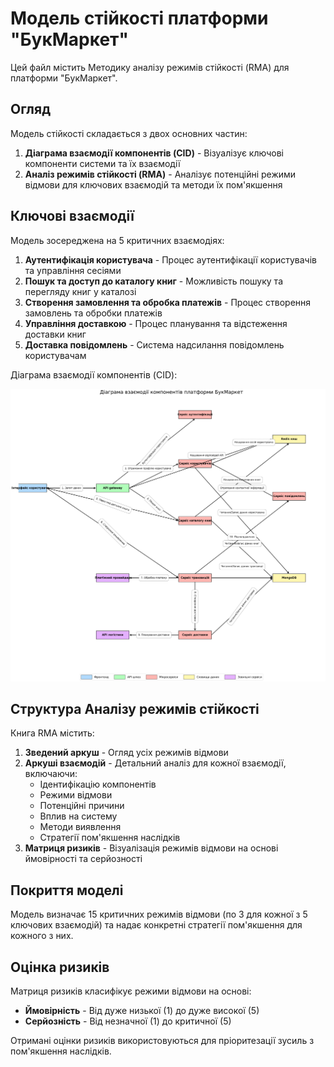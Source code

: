 # Модель стійкості платформи "БукМаркет"

Цей файл містить Методику аналізу режимів стійкості (RMA) для платформи "БукМаркет".

## Огляд

Модель стійкості складається з двох основних частин:

1. **Діаграма взаємодії компонентів (CID)** - Візуалізує ключові компоненти системи та їх взаємодії
2. **Аналіз режимів стійкості (RMA)** - Аналізує потенційні режими відмови для ключових взаємодій та методи їх пом'якшення

## Ключові взаємодії

Модель зосереджена на 5 критичних взаємодіях:

1. **Аутентифікація користувача** - Процес аутентифікації користувачів та управління сесіями
2. **Пошук та доступ до каталогу книг** - Можливість пошуку та перегляду книг у каталозі
3. **Створення замовлення та обробка платежів** - Процес створення замовлень та обробки платежів
4. **Управління доставкою** - Процес планування та відстеження доставки книг
5. **Доставка повідомлень** - Система надсилання повідомлень користувачам

Діаграма взаємодії компонентів (CID):

![CID model](./images/CID_diagram.png)

## Структура Аналізу режимів стійкості

Книга RMA містить:

1. **Зведений аркуш** - Огляд усіх режимів відмови
2. **Аркуші взаємодій** - Детальний аналіз для кожної взаємодії, включаючи:
   - Ідентифікацію компонентів
   - Режими відмови
   - Потенційні причини
   - Вплив на систему
   - Методи виявлення
   - Стратегії пом'якшення наслідків
3. **Матриця ризиків** - Візуалізація режимів відмови на основі ймовірності та серйозності

## Покриття моделі

Модель визначає 15 критичних режимів відмови (по 3 для кожної з 5 ключових взаємодій) та надає конкретні стратегії пом'якшення для кожного з них.

## Оцінка ризиків

Матриця ризиків класифікує режими відмови на основі:

- **Ймовірність** - Від дуже низької (1) до дуже високої (5)
- **Серйозність** - Від незначної (1) до критичної (5)

Отримані оцінки ризиків використовуються для пріоритезації зусиль з пом'якшення наслідків. 
